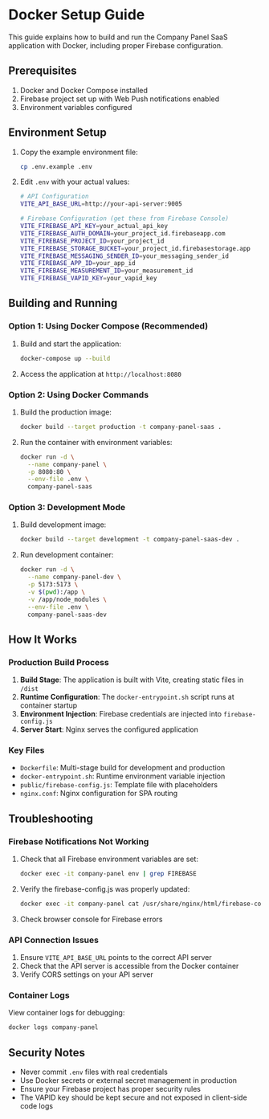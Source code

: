 # Docker Setup Guide

This guide explains how to build and run the Company Panel SaaS application with Docker, including proper Firebase configuration.

## Prerequisites

1. Docker and Docker Compose installed
2. Firebase project set up with Web Push notifications enabled
3. Environment variables configured

## Environment Setup

1. Copy the example environment file:
   ```bash
   cp .env.example .env
   ```

2. Edit `.env` with your actual values:
   ```bash
   # API Configuration
   VITE_API_BASE_URL=http://your-api-server:9005

   # Firebase Configuration (get these from Firebase Console)
   VITE_FIREBASE_API_KEY=your_actual_api_key
   VITE_FIREBASE_AUTH_DOMAIN=your_project_id.firebaseapp.com
   VITE_FIREBASE_PROJECT_ID=your_project_id
   VITE_FIREBASE_STORAGE_BUCKET=your_project_id.firebasestorage.app
   VITE_FIREBASE_MESSAGING_SENDER_ID=your_messaging_sender_id
   VITE_FIREBASE_APP_ID=your_app_id
   VITE_FIREBASE_MEASUREMENT_ID=your_measurement_id
   VITE_FIREBASE_VAPID_KEY=your_vapid_key
   ```

## Building and Running

### Option 1: Using Docker Compose (Recommended)

1. Build and start the application:
   ```bash
   docker-compose up --build
   ```

2. Access the application at `http://localhost:8080`

### Option 2: Using Docker Commands

1. Build the production image:
   ```bash
   docker build --target production -t company-panel-saas .
   ```

2. Run the container with environment variables:
   ```bash
   docker run -d \
     --name company-panel \
     -p 8080:80 \
     --env-file .env \
     company-panel-saas
   ```

### Option 3: Development Mode

1. Build development image:
   ```bash
   docker build --target development -t company-panel-saas-dev .
   ```

2. Run development container:
   ```bash
   docker run -d \
     --name company-panel-dev \
     -p 5173:5173 \
     -v $(pwd):/app \
     -v /app/node_modules \
     --env-file .env \
     company-panel-saas-dev
   ```

## How It Works

### Production Build Process

1. **Build Stage**: The application is built with Vite, creating static files in `/dist`
2. **Runtime Configuration**: The `docker-entrypoint.sh` script runs at container startup
3. **Environment Injection**: Firebase credentials are injected into `firebase-config.js`
4. **Server Start**: Nginx serves the configured application

### Key Files

- `Dockerfile`: Multi-stage build for development and production
- `docker-entrypoint.sh`: Runtime environment variable injection
- `public/firebase-config.js`: Template file with placeholders
- `nginx.conf`: Nginx configuration for SPA routing

## Troubleshooting

### Firebase Notifications Not Working

1. Check that all Firebase environment variables are set:
   ```bash
   docker exec -it company-panel env | grep FIREBASE
   ```

2. Verify the firebase-config.js was properly updated:
   ```bash
   docker exec -it company-panel cat /usr/share/nginx/html/firebase-config.js
   ```

3. Check browser console for Firebase errors

### API Connection Issues

1. Ensure `VITE_API_BASE_URL` points to the correct API server
2. Check that the API server is accessible from the Docker container
3. Verify CORS settings on your API server

### Container Logs

View container logs for debugging:
```bash
docker logs company-panel
```

## Security Notes

- Never commit `.env` files with real credentials
- Use Docker secrets or external secret management in production
- Ensure your Firebase project has proper security rules
- The VAPID key should be kept secure and not exposed in client-side code logs
